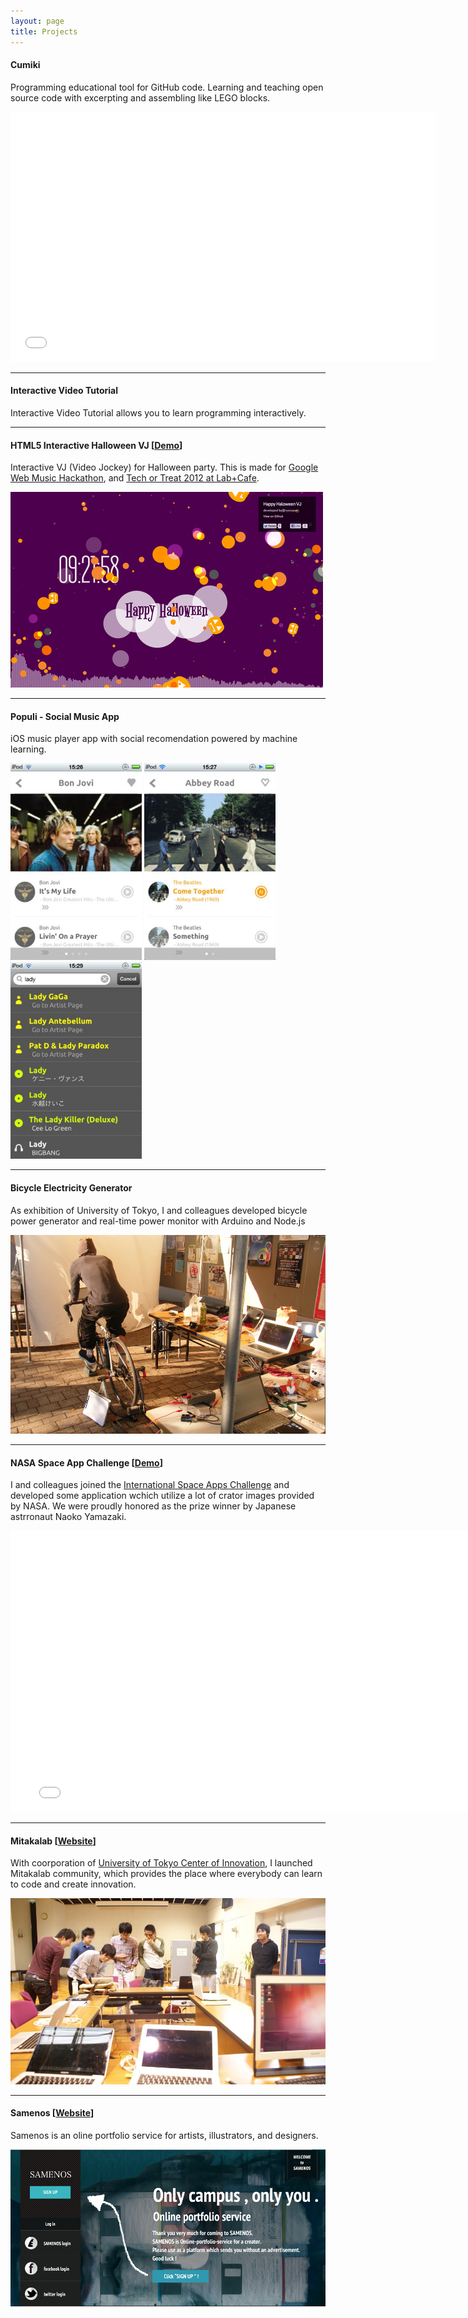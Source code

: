 ```yaml
---
layout: page
title: Projects
---
```


#### Cumiki

Programming educational tool for GitHub code.
Learning and teaching open source code with excerpting and assembling like LEGO blocks.

<div class="video-container">
<iframe src="//player.vimeo.com/video/80601209" width="680" height="400" frameborder="0" webkitallowfullscreen mozallowfullscreen allowfullscreen></iframe>
</div>


---


#### Interactive Video Tutorial

Interactive Video Tutorial allows you to learn programming interactively.


<div class="video-container">

</div>

---

#### HTML5 Interactive Halloween VJ [[Demo](http://halloween.ryooopan.com)]

Interactive VJ (Video Jockey) for Halloween party.
This is made for [Google Web Music Hackathon](http://googledevjp.blogspot.jp/2013/09/1019-web-music.html), and [Tech or Treat 2012 at Lab+Cafe](http://lab-cafe.net/page/).

![](/images/halloween.png)


---


#### Populi - Social Music App

iOS music player app with social recomendation powered by machine learning.


<img src="/images/populi-1.png" width="210px"></img>
<img src="/images/populi-2.png" width="210px"></img>
<img src="/images/populi-4.png" width="210px"></img>


---

#### Bicycle Electricity Generator

As exhibition of University of Tokyo, I and colleagues developed bicycle power generator and real-time power monitor with Arduino and Node.js 

![](/images/bicycle.png)

---

#### NASA Space App Challenge [[Demo](http://craters.heroku.com)]

I and colleagues joined the [International Space Apps Challenge](https://2012.spaceappschallenge.org/home/) and developed some application wchich utilize a lot of crator images provided by NASA. 
We were proudly honored as the prize winner by Japanese astrronaut Naoko Yamazaki.

<div class="video-container">
<iframe src="//player.vimeo.com/video/76111555" width="780" height="450" frameborder="0" webkitallowfullscreen mozallowfullscreen allowfullscreen></iframe>
</div>

---

#### Mitakalab [[Website](http://developer.mitakalab.com)]

With coorporation of [University of Tokyo Center of Innovation](http://www.ducr.u-tokyo.ac.jp/en/), I launched Mitakalab community, which provides the place where everybody can learn to code and create innovation.

![](/images/mitakalab.png)

---

#### Samenos [[Website](http://samenos.com)]

Samenos is an oline portfolio service for artists, illustrators, and designers.

![](/images/samenos.png)





